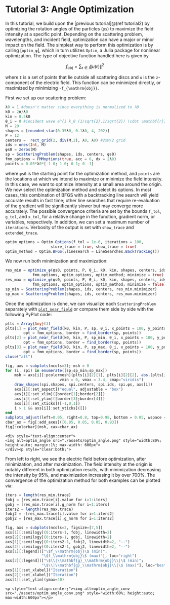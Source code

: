 #  Tutorial 3: Angle Optimization

In this tutorial, we build upon the [previous tutorial]@(ref tutorial2) by
optimizing the rotation angles of the particles (`φs`) to maximize the field
intensity at a specific point.
Depending on the scattering problem, wavelengths, and incident field,
optimization can have a major or minor impact on the field.
The simplest way to perform this optimization is by calling [`optim_φ`], which
in turn utilizes `Optim`, a Julia package for nonlinear optimization. The type of
objective function handled here is given by

```math
f_{\mathrm{obj}} = \sum_{\mathbf{r} \in I} \| u(\mathbf{r})\|^2
```

where ``I`` is a set of points that lie outside all scattering discs
and ``u`` is the ``z``-component of the electric field. This function can be
minimized directly, or maximized by minimizing ``-f_{\mathrm{obj}}``.

First we set up our scattering problem:

```julia
λ0 = 1 #doesn't matter since everything is normalized to λ0
k0 = 2π/λ0
kin = 0.5k0
θ_i = 0 #incident wave e^{i k_0 (1/sqrt{2},1/sqrt{2}) \cdot \mathbf{r}}
M = 20
shapes = [rounded_star(0.35λ0, 0.1λ0, 4, 202)]
P = 12
centers =  rect_grid(2, div(M,2), λ0, λ0) #2xM/2 grid
ids = ones(Int, M)
φs0 = zeros(M)
sp = ScatteringProblem(shapes, ids, centers, φs0)
fmm_options = FMMoptions(true, acc = 6, dx = 2λ0)
points = 0.05*λ0*[-1 0; 1 0; 0 1; 0 -1]
```

where `φs0` is the starting point for the optimization method, and `points` are
the locations at which we intend to maximize or minimize the field intensity.
In this case, we want to optimize intensity at a small area around the origin.
We now select the optimization method and select its options.
In most cases, this combination of BFGS with a backtracking line search will
yield accurate results in fast time;
other line searches that require re-evaluation of the gradient will be
significantly slower but may converge more accurately. The possible convergence
criteria are set by the bounds `f_tol`, `g_tol`, and `x_tol`, for
a relative change in the function, gradient norm, or variables, respectively.
In addition, we can set a maximum number of `iterations`. Verbosity of the output
is set with `show_trace` and `extended_trace`.

```julia
optim_options = Optim.Options(f_tol = 1e-6, iterations = 100,
                    store_trace = true, show_trace = true)
optim_method = Optim.BFGS(;linesearch = LineSearches.BackTracking())
```

We now run both minimization and maximization:

```julia
res_min = optimize_φ(φs0, points, P, θ_i, k0, kin, shapes, centers, ids,
            fmm_options, optim_options, optim_method; minimize = true)
res_max = optimize_φ(φs0, points, P, θ_i, k0, kin, shapes, centers, ids,
            fmm_options, optim_options, optim_method; minimize = false)
sp_min = ScatteringProblem(shapes, ids, centers, res_min.minimizer)
sp_max = ScatteringProblem(shapes, ids, centers, res_max.minimizer)
```

Once the optimization is done, we can visualize each `ScatteringProblem`
separately with [`plot_near_field`](@ref) or compare them side by side with the
following PyPlot code:

```julia
plts = Array{Any}(3)
plts[1] = plot_near_field(k0, kin, P, sp, θ_i, x_points = 100, y_points = 300,
        opt = fmm_options, border = find_border(sp, points))
plts[2] = plot_near_field(k0, kin, P, sp_min, θ_i, x_points = 100, y_points = 300,
        opt = fmm_options, border = find_border(sp, points))
plts[3] = plot_near_field(k0, kin, P, sp_max, θ_i, x_points = 100, y_points = 300,
        opt = fmm_options, border = find_border(sp, points))
close("all")

fig, axs = subplots(ncols=3); msh = 0
for (i, spi) in enumerate([sp;sp_min;sp_max])
    msh = axs[i][:pcolormesh](plts[i][2][1], plts[i][2][2], abs.(plts[i][2][3]),
                        vmin = 0, vmax = 3.4, cmap="viridis")
    draw_shapes(spi.shapes, spi.centers, spi.ids, spi.φs, axs[i])
    axs[i][:set_aspect]("equal", adjustable = "box")
    axs[i][:set_xlim]([border[1];border[2]])
    axs[i][:set_ylim]([border[3];border[4]])
    axs[i][:set_xticks]([-1,0,1])
    i > 1 && axs[i][:set_yticks]([])
end
subplots_adjust(left=0.05, right=0.8, top=0.98, bottom = 0.05, wspace = 0.1)
cbar_ax = fig[:add_axes]([0.85, 0.05, 0.05, 0.93])
fig[:colorbar](msh, cax=cbar_ax)
```
```@raw html
<div style="text-align:center">
<img alt=optim_angle src="./assets/optim_angle.png" style="width:80%; height:auto; margin:1%; max-width: 600px">
</div><p style="clear:both;">
```

From left to right, we see the electric field before optimization, after
minimization, and after maximization. The field intensity at the origin is
notably different in both optimization results, with minimization decreasing
the intensity by 95%, and maximization increasing it by over 700%. The convergence
of the optimization method for both examples can be plotted via:

```julia
iters = length(res_min.trace)
fobj = [res_min.trace[i].value for i=1:iters]
gobj = [res_min.trace[i].g_norm for i=1:iters]
iters2 = length(res_max.trace)
fobj2 = -[res_max.trace[i].value for i=1:iters2]
gobj2 = [res_max.trace[i].g_norm for i=1:iters2]

fig, axs = subplots(ncols=2, figsize=[7,5])
axs[1][:semilogy](0:iters-1, fobj, linewidth=2)
axs[2][:semilogy](0:iters-1, gobj, linewidth=2)
axs[1][:semilogy](0:iters2-1, fobj2, linewidth=2, "--")
axs[2][:semilogy](0:iters2-1, gobj2, linewidth=2, "--")
axs[1][:legend](["\$f_\\mathrm{obj}\$ (min)";
                "\$f_\\mathrm{obj}\$ (max)"], loc="right")
axs[2][:legend](["\$\\|\\mathbf{g}_\\mathrm{obj}\\|\$ (min)";
                "\$\\|\\mathbf{g}_\\mathrm{obj}\\|\$ (max)"], loc="best")
axs[1][:set_xlabel]("Iteration")
axs[2][:set_xlabel]("Iteration")
axs[1][:set_ylim](ymax=40)
```

```@raw html
<p style="text-align:center;"><img alt=optim_angle_conv src="./assets/optim_angle_conv.png" style="width:60%; height:auto; max-width:600px"></p>
```
